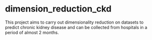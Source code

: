 # dimension_reduction_ckd
This project aims to carry out dimensionality reduction on datasets to predict chronic kidney disease and can be collected from hospitals in a period of almost 2 months.
